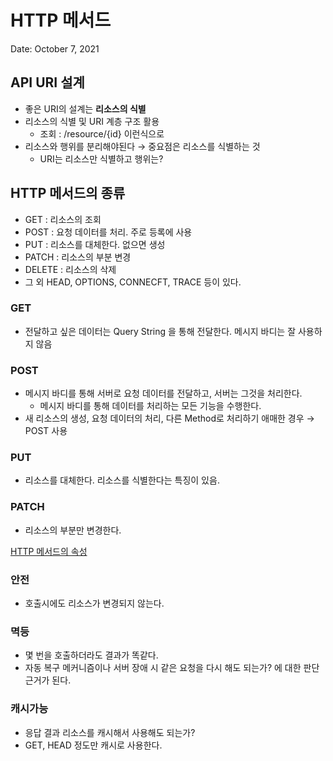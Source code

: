 # HTTP 메서드

Date: October 7, 2021

## API URI 설계

- 좋은 URI의 설계는 **리소스의 식별**
- 리소스의 식별 및 URI 계층 구조 활용
    - 조회 : /resource/{id} 이런식으로
- 리소스와 행위를 분리해야된다 → 중요점은 리소스를 식별하는 것
    - URI는 리소스만 식별하고 행위는?

## HTTP 메서드의 종류

- GET : 리소스의 조회
- POST : 요청 데이터를 처리. 주로 등록에 사용
- PUT : 리소스를 대체한다. 없으면 생성
- PATCH : 리소스의 부분 변경
- DELETE : 리소스의 삭제
- 그 외 HEAD, OPTIONS, CONNECFT, TRACE 등이 있다.

### GET

- 전달하고 싶은 데이터는 Query String 을 통해 전달한다. 메시지 바디는 잘 사용하지 않음

### POST

- 메시지 바디를 통해 서버로 요청 데이터를 전달하고, 서버는 그것을 처리한다.
    - 메시지 바디를 통해 데이터를 처리하는 모든 기능을 수행한다.
- 새 리소스의 생성, 요청 데이터의 처리, 다른 Method로 처리하기 애매한 경우 → POST 사용

### PUT

- 리소스를 대체한다. 리소스를 식별한다는 특징이 있음.

### PATCH

- 리소스의 부분만 변경한다.

[HTTP 메서드의 속성](https://www.notion.so/85df4218190b463a8951b4fa0469e1a1)

### 안전

- 호출시에도 리소스가 변경되지 않는다.

### 멱등

- 몇 번을 호출하더라도 결과가 똑같다.
- 자동 복구 메커니즘이나 서버 장애 시 같은 요청을 다시 해도 되는가? 에 대한 판단 근거가 된다.

### 캐시가능

- 응답 결과 리소스를 캐시해서 사용해도 되는가?
- GET, HEAD 정도만 캐시로 사용한다.
